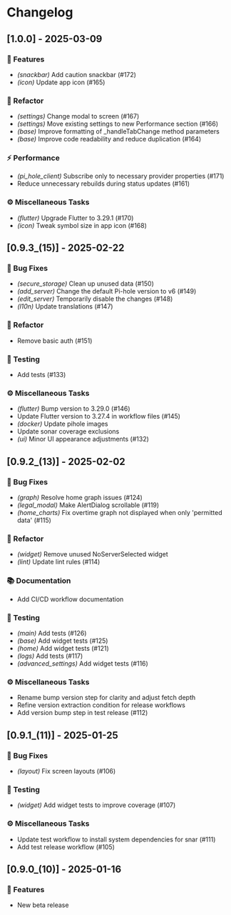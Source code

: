 # Changelog

## [1.0.0] - 2025-03-09

### 🚀 Features

- *(snackbar)* Add caution snackbar (#172)
- *(icon)* Update app icon (#165)

### 🚜 Refactor

- *(settings)* Change modal to screen (#167)
- *(settings)* Move existing settings to new Performance section (#166)
- *(base)* Improve formatting of _handleTabChange method parameters
- *(base)* Improve code readability and reduce duplication (#164)

### ⚡ Performance

- *(pi_hole_client)* Subscribe only to necessary provider properties (#171)
- Reduce unnecessary rebuilds during status updates (#161)

### ⚙️ Miscellaneous Tasks

- *(flutter)* Upgrade Flutter to 3.29.1 (#170)
- *(icon)* Tweak symbol size in app icon (#168)

## [0.9.3_(15)] - 2025-02-22

### 🐛 Bug Fixes

- *(secure_storage)* Clean up unused data (#150)
- *(add_server)* Change the default Pi-hole version to v6 (#149)
- *(edit_server)* Temporarily disable the changes (#148)
- *(l10n)* Update translations (#147)

### 🚜 Refactor

- Remove basic auth (#151)

### 🧪 Testing

- Add tests (#133)

### ⚙️ Miscellaneous Tasks

- *(flutter)* Bump version to 3.29.0 (#146)
- Update Flutter version to 3.27.4 in workflow files (#145)
- *(docker)* Update pihole images
- Update sonar coverage exclusions
- *(ui)* Minor UI appearance adjustments (#132)

## [0.9.2_(13)] - 2025-02-02

### 🐛 Bug Fixes

- *(graph)* Resolve home graph issues (#124)
- *(legal_modal)* Make AlertDialog scrollable (#119)
- *(home_charts)* Fix overtime graph not displayed when only 'permitted data' (#115)

### 🚜 Refactor

- *(widget)* Remove unused NoServerSelected widget
- *(lint)* Update lint rules (#114)

### 📚 Documentation

- Add CI/CD workflow documentation

### 🧪 Testing

- *(main)* Add tests (#126)
- *(base)* Add widget tests (#125)
- *(home)* Add widget tests (#121)
- *(logs)* Add tests (#117)
- *(advanced_settings)* Add widget tests (#116)

### ⚙️ Miscellaneous Tasks

- Rename bump version step for clarity and adjust fetch depth
- Refine version extraction condition for release workflows
- Add version bump step in test release (#112)

## [0.9.1_(11)] - 2025-01-25

### 🐛 Bug Fixes

- *(layout)* Fix screen layouts (#106)

### 🧪 Testing

- *(widget)* Add widget tests to improve coverage (#107)

### ⚙️ Miscellaneous Tasks

- Update test workflow to install system dependencies for snar (#111)
- Add test release workflow (#105)

## [0.9.0_(10)] - 2025-01-16

### 🚀 Features

- New beta release

<!-- generated by git-cliff -->
